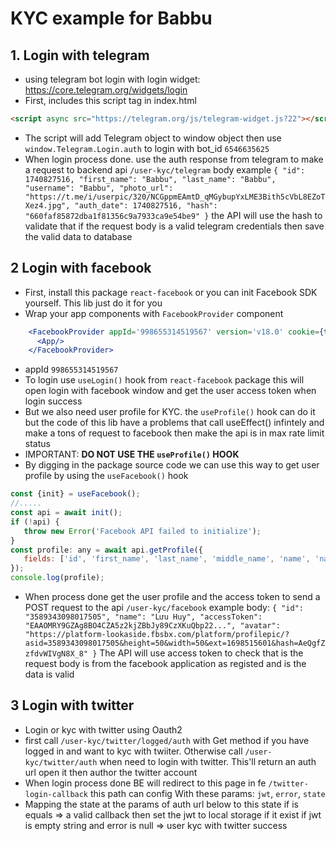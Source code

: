 # KYC example for Babbu
## 1. Login with telegram 
- using telegram bot login with login widget: https://core.telegram.org/widgets/login
- First, includes this script tag in index.html
```html
<script async src="https://telegram.org/js/telegram-widget.js?22"></script>
```
- The script will add Telegram object to window object then use `window.Telegram.Login.auth` to login with bot_id `6546635625`
- When login process done. use the auth response from telegram to make a request to backend api `/user-kyc/telegram` body example `{
  "id": 1740827516,
  "first_name": "Babbu",
  "last_name": "Babbu",
  "username": "Babbu",
  "photo_url": "https://t.me/i/userpic/320/NCGppmEAmtD_qMGybupYxLME3Bith5cVbL8EZoTXez4.jpg",
  "auth_date": 1740827516,
  "hash": "660faf85872dba1f81356c9a7933ca9e54be9"
}` the API will use the hash to validate that if the request body is a valid telegram credentials then save the valid data to database

## 2 Login with facebook
- First, install this package `react-facebook` or you can init Facebook SDK yourself. This lib just do it for you
- Wrap your app components with `FacebookProvider` component
```jsx
    <FacebookProvider appId='998655314519567' version='v18.0' cookie={true} xfbml={true}>
      <App/>
    </FacebookProvider>
```
- appId `998655314519567`
- To login use `useLogin()` hook from `react-facebook` package this will open login with facebook window and get the user access token when login success
- But we also need user profile for KYC. the `useProfile()` hook can do it but the code of this lib have a problems that call useEffect() infintely and make a tons of request to facebook then make the api is in max rate limit status
- IMPORTANT: <b>DO NOT USE THE `useProfile()` HOOK</b>
- By digging in the package source code we can use this way to get user profile by using the `useFacebook()` hook

```js
const {init} = useFacebook();
//.....
const api = await init();
if (!api) {
   throw new Error('Facebook API failed to initialize');
}
const profile: any = await api.getProfile({
   fields: ['id', 'first_name', 'last_name', 'middle_name', 'name', 'name_format', 'picture', 'short_name', 'email']
});
console.log(profile);
```
- When process done get the user profile and the access token to send a POST request to the api `/user-kyc/facebook` example body: `{
  "id": "3589343098017505",
  "name": "Lưu Huy",
  "accessToken": "EAAOMRY9GZAg8BO4CZA5z2kjZBbJy89CzXKuQbp22...",
  "avatar": "https://platform-lookaside.fbsbx.com/platform/profilepic/?asid=3589343098017505&height=50&width=50&ext=1698515601&hash=AeQgfZzfdvWIVgN8X_8"
}` The API will use access token to check that is the request body is from the facebook application as registed and is the data is valid

## 3 Login with twitter
- Login or kyc with twitter using Oauth2
- first call `/user-kyc/twitter/logged/auth` with Get method if you have logged in and want to kyc with twiiter. Otherwise call `/user-kyc/twitter/auth` when need to login with twitter. This'll return an auth url open it then author the twitter account
- When login process done BE will redirect to this page in fe `/twitter-login-callback` this path can config With these params: `jwt`, `error`, `state`
- Mapping the state at the params of auth url below to this state if is equals => a valid callback then set the jwt to local storage if it exist if jwt is empty string and error is null => user kyc with twitter success
